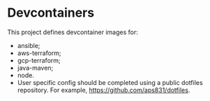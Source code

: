 # Devcontainers

This project defines devcontainer images for:

-   ansible;
-   aws-terraform;
-   gcp-terraform;
-   java-maven;
-   node.
-   User specific config should be completed using a public dotfiles repository. For example, https://github.com/aps831/dotfiles.
